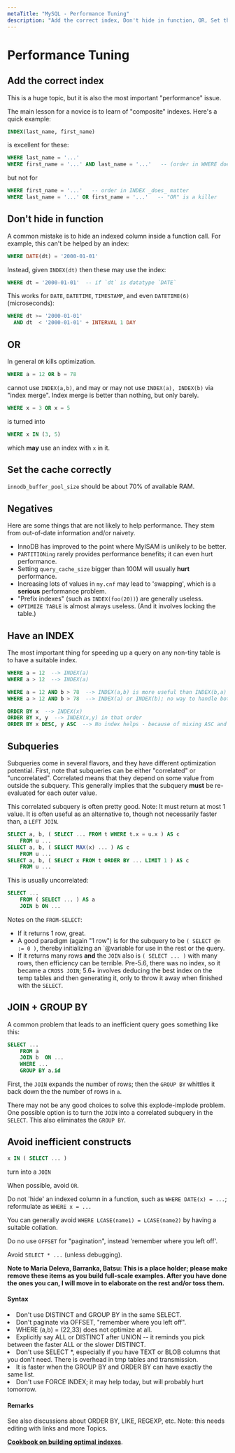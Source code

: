 ```yaml
---
metaTitle: "MySQL - Performance Tuning"
description: "Add the correct index, Don't hide in function, OR, Set the cache correctly, Negatives, Have an INDEX, Subqueries, JOIN + GROUP BY, Avoid inefficient constructs"
---
```


# Performance Tuning



## Add the correct index


This is a huge topic, but it is also the most important "performance" issue.

The main lesson for a novice is to learn of "composite" indexes.  Here's a quick example:

```sql
INDEX(last_name, first_name)

```

is excellent for these:

```sql
WHERE last_name = '...'
WHERE first_name = '...' AND last_name = '...'   -- (order in WHERE does not matter)

```

but not for

```sql
WHERE first_name = '...'   -- order in INDEX _does_ matter
WHERE last_name = '...' OR first_name = '...'   -- "OR" is a killer

```



## Don't hide in function


A common mistake is to hide an indexed column inside a function call.  For example, this can't be helped by an index:

```sql
WHERE DATE(dt) = '2000-01-01'

```

Instead, given `INDEX(dt)` then these may use the index:

```sql
WHERE dt = '2000-01-01'  -- if `dt` is datatype `DATE`

```

This works for `DATE`, `DATETIME`, `TIMESTAMP`, and even `DATETIME(6)` (microseconds):

```sql
WHERE dt >= '2000-01-01'
  AND dt  < '2000-01-01' + INTERVAL 1 DAY

```



## OR


In general `OR` kills optimization.

```sql
WHERE a = 12 OR b = 78

```

cannot use `INDEX(a,b)`, and may or may not use `INDEX(a), INDEX(b)` via "index merge".  Index merge is better than nothing, but only barely.

```sql
WHERE x = 3 OR x = 5

```

is turned into

```sql
WHERE x IN (3, 5)

```

which **may** use an index with `x` in it.



## Set the cache correctly


`innodb_buffer_pool_size` should be about 70% of available RAM.



## Negatives


Here are some things that are not likely to help performance.  They stem from out-of-date information and/or naivety.

- InnoDB has improved to the point where MyISAM is unlikely to be better.
- `PARTITIONing` rarely provides performance benefits; it can even hurt performance.
- Setting `query_cache_size` bigger than 100M will usually **hurt** performance.
- Increasing lots of values in `my.cnf` may lead to 'swapping', which is a **serious** performance problem.
- "Prefix indexes" (such as `INDEX(foo(20))`) are generally useless.
- `OPTIMIZE TABLE` is almost always useless.  (And it involves locking the table.)



## Have an INDEX


The most important thing for speeding up a query on any non-tiny table is to have a suitable index.

```sql
WHERE a = 12  --> INDEX(a)
WHERE a > 12  --> INDEX(a)

WHERE a = 12 AND b > 78  --> INDEX(a,b) is more useful than INDEX(b,a)
WHERE a > 12 AND b > 78  --> INDEX(a) or INDEX(b); no way to handle both ranges

ORDER BY x  --> INDEX(x)
ORDER BY x, y  --> INDEX(x,y) in that order
ORDER BY x DESC, y ASC  --> No index helps - because of mixing ASC and DESC

```



## Subqueries


Subqueries come in several flavors, and they have different optimization potential.  First, note that subqueries can be either "correlated" or "uncorrelated".  Correlated means that they depend on some value from outside the subquery.  This generally implies that the subquery **must** be re-evaluated for each outer value.

This correlated subquery is often pretty good.  Note: It must return at most 1 value.  It is often useful as an alternative to, though not necessarily faster than, a `LEFT JOIN`.

```sql
SELECT a, b, ( SELECT ... FROM t WHERE t.x = u.x ) AS c
    FROM u ...
SELECT a, b, ( SELECT MAX(x) ... ) AS c
    FROM u ...
SELECT a, b, ( SELECT x FROM t ORDER BY ... LIMIT 1 ) AS c
    FROM u ...

```

This is usually uncorrelated:

```sql
SELECT ...
    FROM ( SELECT ... ) AS a
    JOIN b ON ...

```

Notes on the `FROM-SELECT`:

- If it returns 1 row, great.
- A good paradigm (again "1 row") is for the subquery to be `( SELECT @n := 0 )`, thereby initializing an `@variable for use in the rest or the query.
- If it returns many rows **and** the `JOIN` also is `( SELECT ... )` with many rows, then efficiency can be terrible.  Pre-5.6, there was no index, so it became a `CROSS JOIN`; 5.6+ involves deducing the best index on the temp tables and then generating it, only to throw it away when finished with the `SELECT`.



## JOIN + GROUP BY


A common problem that leads to an inefficient query goes something like this:

```sql
SELECT ...
    FROM a
    JOIN b  ON ...
    WHERE ...
    GROUP BY a.id

```

First, the `JOIN` expands the number of rows; then the `GROUP BY` whittles it back down the the number of rows in `a`.

There may not be any good choices to solve this explode-implode problem.  One possible option is to turn the `JOIN` into a correlated subquery in the `SELECT`.  This also eliminates the `GROUP BY`.



## Avoid inefficient constructs


```sql
x IN ( SELECT ... )

```

turn into a `JOIN`

When possible, avoid `OR`.

Do not 'hide' an indexed column in a function, such as `WHERE DATE(x) = ...`; reformulate as `WHERE x = ...`

You can generally avoid `WHERE LCASE(name1) = LCASE(name2)` by having a suitable collation.

Do no use `OFFSET` for "pagination", instead 'remember where you left off'.

Avoid `SELECT * ...` (unless debugging).

**Note to Maria Deleva, Barranka, Batsu: This is a place holder; please make remove these items as you build full-scale examples.  After you have done the ones you can, I will move in to elaborate on the rest and/or toss them.**



#### Syntax


<li>
Don't use DISTINCT and GROUP BY in the same SELECT.
</li>
<li>
Don't paginate via OFFSET, "remember where you left off".
</li>
<li>
WHERE (a,b) = (22,33) does not optimize at all.
</li>
<li>
Explicitly say ALL or DISTINCT after UNION -- it reminds you pick between the faster ALL or the slower DISTINCT.
</li>
<li>
Don't use SELECT *, especially if you have TEXT or BLOB columns that you don't need. There is overhead in tmp tables and transmission.
</li>
<li>
It is faster when the GROUP BY and ORDER BY can have exactly the same list.
</li>
<li>
Don't use FORCE INDEX; it may help today, but will probably hurt tomorrow.
</li>



#### Remarks


See also discussions about ORDER BY, LIKE, REGEXP, etc. Note: this needs editing with links and more Topics.

[**Cookbook on building optimal indexes**](https://mariadb.com/kb/en/mariadb/building-the-best-index-for-a-given-select/).

